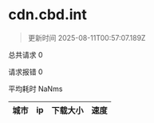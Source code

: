
  # cdn.cbd.int

  > 更新时间 2025-08-11T00:57:07.189Z
  
  总共请求 0

  请求报错 0

  平均耗时 NaNms

|城市|ip|下载大小|速度|
|-----|----------|---|---|

  